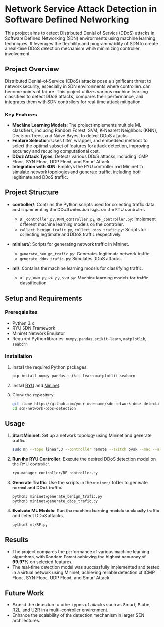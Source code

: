 
# Network Service Attack Detection in Software Defined Networking

This project aims to detect Distributed Denial of Service (DDoS) attacks in Software Defined Networking (SDN) environments using machine learning techniques. It leverages the flexibility and programmability of SDN to create a real-time DDoS detection mechanism while minimizing controller involvement.

## Project Overview
Distributed Denial-of-Service (DDoS) attacks pose a significant threat to network security, especially in SDN environments where controllers can become points of failure. This project utilizes various machine learning classifiers to detect DDoS attacks, compares their performance, and integrates them with SDN controllers for real-time attack mitigation.

### Key Features
- **Machine Learning Models**: The project implements multiple ML classifiers, including Random Forest, SVM, K-Nearest Neighbors (KNN), Decision Trees, and Naive Bayes, to detect DDoS attacks.
- **Feature Selection**: Uses filter, wrapper, and embedded methods to select the optimal subset of features for attack detection, improving accuracy and reducing computational cost.
- **DDoS Attack Types**: Detects various DDoS attacks, including ICMP Flood, SYN Flood, UDP Flood, and Smurf Attack.
- **Integration with SDN**: Employs the RYU controller and Mininet to simulate network topologies and generate traffic, including both legitimate and DDoS traffic.

## Project Structure
- **controller/**: Contains the Python scripts used for collecting traffic data and implementing the DDoS detection logic on the RYU controller.
  - `DT_controller.py`, `KNN_controller.py`, `RF_controller.py`: Implement different machine learning models on the controller.
  - `collect_benign_trafic.py`, `collect_ddos_trafic.py`: Scripts for collecting legitimate and DDoS traffic respectively.

- **mininet/**: Scripts for generating network traffic in Mininet.
  - `generate_benign_trafic.py`: Generates legitimate network traffic.
  - `generate_ddos_trafic.py`: Simulates DDoS attacks.

- **ml/**: Contains the machine learning models for classifying traffic.
  - `DT.py`, `KNN.py`, `RF.py`, `SVM.py`: Machine learning models for traffic classification.

## Setup and Requirements

### Prerequisites
- Python 3.x
- RYU SDN Framework
- Mininet Network Emulator
- Required Python libraries: `numpy`, `pandas`, `scikit-learn`, `matplotlib`, `seaborn`

### Installation
1. Install the required Python packages:
   ```bash
   pip install numpy pandas scikit-learn matplotlib seaborn
   ```

2. Install [RYU](https://ryu.readthedocs.io/en/latest/getting_started.html) and [Mininet](http://mininet.org/download/).

3. Clone the repository:
   ```bash
   git clone https://github.com/your-username/sdn-network-ddos-detection.git
   cd sdn-network-ddos-detection
   ```

## Usage
1. **Start Mininet**: Set up a network topology using Mininet and generate traffic.
   ```bash
   sudo mn --topo linear,3 --controller remote --switch ovsk --mac --arp
   ```

2. **Run the RYU Controller**: Execute the desired DDoS detection model on the RYU controller.
   ```bash
   ryu-manager controller/RF_controller.py
   ```

3. **Generate Traffic**: Use the scripts in the `mininet/` folder to generate normal and DDoS traffic.
   ```bash
   python3 mininet/generate_benign_trafic.py
   python3 mininet/generate_ddos_trafic.py
   ```

4. **Evaluate ML Models**: Run the machine learning models to classify traffic and detect DDoS attacks.
   ```bash
   python3 ml/RF.py
   ```

## Results
- The project compares the performance of various machine learning algorithms, with Random Forest achieving the highest accuracy of **99.97%** on selected features.
- The real-time detection model was successfully implemented and tested in a virtual network using Mininet, achieving reliable detection of ICMP Flood, SYN Flood, UDP Flood, and Smurf Attack.

## Future Work
- Extend the detection to other types of attacks such as Smurf, Probe, R2L, and U2R in a multi-controller environment.
- Enhance the scalability of the detection mechanism in larger SDN architectures.

